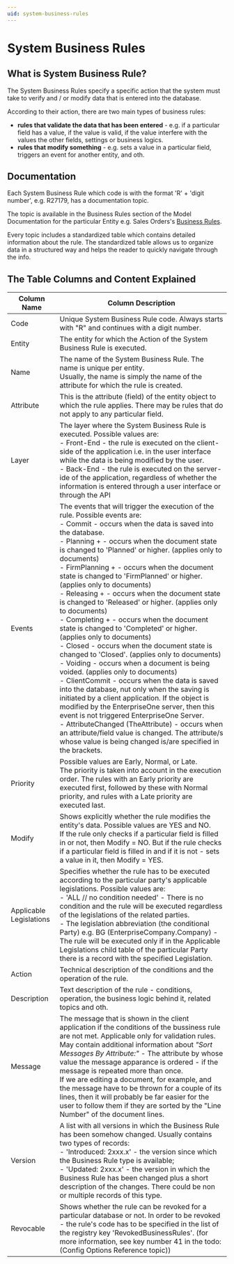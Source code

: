 ```yaml
---
uid: system-business-rules
---
```


# System Business Rules

## What is System Business Rule?

The System Business Rules specify a specific action that the system must take to verify and / or modify data that is entered into the database.

Аccording to their аction, there are two main types of business rules:

- **rules that validate the data that has been entered** - e.g. if a particular field has a value, if the value is valid, if the value interfere with the values the other fields, settings or business logics.
- **rules that modify something** - e.g. sets a value in a particular field, triggers an event for another entity, and oth.

## Documentation

Each System Business Rule which code is with the format 'R' + 'digit number', e.g. R27179, has a documentation topic.

The topic is available in the Business Rules section of the Model Documentation for the particular Entity e.g. Sales Orders's [Business Rules](https://docs.erp.net/model/entities/Crm.Sales.SalesOrders.html#business-rules).

Every topic includes a standardized table which contains detailed information about the rule. The standardized table allows us to organize data in a structured way and helps the reader to quickly navigate through the info.

## The Table Columns and Content Explained

| Column Name | Column Description |
| ---- | ----- |
| Code | Unique System Business Rule code. Always starts with "R" and continues with a digit number. |
| Entity | The entity for which the Action of the System Business Rule is executed. |
| Name | The name of the System Business Rule. The name is unique per entity.<br/> Usually, the name is simply the name of the attribute for which the rule is created. |
| Attribute | This is the attribute (field) of the entity object to which the rule applies. There may be rules that do not apply to any particular field. |
| Layer | The layer where the System Business Rule is executed. Possible values are: <br/>- Front-End - the rule is executed on the client-side of the application i.e. in the user interface while the data is being modified by the user. <br/> - Back-End - the rule is executed on the server-ide of the application, regardless of whether the information is entered through a user interface or through the API |
| Events | The events that will trigger the execution of the rule. Possible events are: <br/>- Commit - occurs when the data is saved into the database. <br/>- Planning + - occurs when the document state is changed to 'Planned' or higher. (applies only to documents)<br/>- FirmPlanning + - occurs when the document state is changed to 'FirmPlanned' or higher. (applies only to documents)<br/> - Releasing + - occurs when the document state is changed to 'Released' or higher. (applies only to documents)<br/>- Completing + - occurs when the document state is changed to 'Completed' or higher. (applies only to documents)<br/>- Closed - occurs when the document state is changed to 'Closed'. (applies only to documents)<br/>- Voiding - occurs when a document is being voided. (applies only to documents)<br/>- ClientCommit - occurs when the data is saved into the database, nut only when the saving is initiated by a client application. If the object is modified by the EnterpriseOne server, then this event is not triggered EnterpriseOne Server.<br/>- AttributeChanged (TheAttribute) - occurs when an attribute/field value is changed. The attribute/s whose value is being changed is/are specified in the brackets. |
| Priority | Possible values are Early, Normal, or Late. <br/> The priority is taken into account in the execution order. The rules with an Early priority are executed first, followed by thеse with Normal priority, and rules with a Late priority are executed last. |
| Modify | Shows explicitly whether the rule modifies the entity's data. Possible values are YES and NO. <br/> If the rule only checks if a particular field is filled in or not, then Modify = NO. But if the rule checks if a particular field is filled in and if it is not - sets a value in it, then Modify = YES. |
| Applicable Legislations | Specifies whether the rule has to be executed according to the particular party's applicable legislations. Possible values are:<br/> - 'ALL // no condition needed' - There is no condition and the rule will be executed regardless of the legislations of the related parties.<br/>- The legislation abbreviation (the conditional Party) e.g. BG (EnterpriseCompany.Company) - The rule will be executed only if in the Applicable Legislations child table of the particular Party there is a record with the specified Legislation. |
| Action | Technical description of the conditions and the operation of the rule. |
| Description | Text description of the rule - conditions, operation, the business logic behind it, related topics and oth. |
| Message| The message that is shown in the client application if the conditions of the bussiness rule are not met. Applicable only for validation rules. <br/> May contain additional information about *"Sort Messages By Attribute:"* - Тhe attribute by whose value the message apparance is ordered - if the message is repeated more than once. <br/>If we are editing a document, for example, and the message have to be thrown for a couple of its lines, then it will probably be far easier for the user to follow them if they are sorted by the "Line Number" of the document lines. |
| Version | A list with all versions in which the Business Rule has been somehow changed. Usually contains two types of records: <br/>- 'Introduced: 2xxx.x' - the version since which the Business Rule type is available;<br/>- 'Updated: 2xxx.x' - the version in which the Business Rule has been changed plus a short description of the changes. There could be non or multiple records of this type. |
| Revocable | Shows whether the rule can be revoked for a particular database or not. In order to be revoked - the rule's code has to be specified in the list of the registry key 'RevokedBusinessRules'. (for more information, see key number 41 in the todo:(Config Options Reference topic)) |
